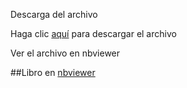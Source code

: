 Descarga del archivo

Haga clic [aquí](1+1.ipynb) para descargar el archivo

Ver el archivo en nbviewer

##Libro en [nbviewer](http://nbviewer.jupyter.org/github/duvantorres88/Empanada/blob/master/unomasuno.ipynb)
